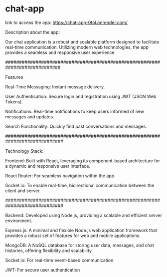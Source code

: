 # chat-app
link to access the app: https://chat-app-0tol.onrender.com/

Description about the app:

Our chat application is a robust and scalable platform designed to facilitate real-time communication. Utilizing modern web technologies, the app provides a seamless and responsive user experience

############################################################################

Features

Real-Time Messaging: Instant message delivery.

User Authentication: Secure login and registration using JWT (JSON Web Tokens).

Notifications: Real-time notifications to keep users informed of new messages and updates.

Search Functionality: Quickly find past conversations and messages.

#############################################################################

Technology Stack:

Frontend: Built with React, leveraging its component-based architecture for a dynamic and responsive user interface.

React Router: For seamless navigation within the app.

Socket.io: To enable real-time, bidirectional communication between the client and server.

#############################################################################

Backend: Developed using Node.js, providing a scalable and efficient server environment.

Express.js: A minimal and flexible Node.js web application framework that provides a robust set of features for web and mobile applications.

MongoDB: A NoSQL database for storing user data, messages, and chat histories, offering flexibility and scalability.

Socket.io: For real-time event-based communication.

JWT: For secure user authentication

